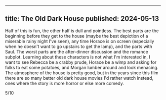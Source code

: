 ----
title: The Old Dark House
published: 2024-05-13
----

Half of this is fun, the other half is dull and pointless. The best parts are the beginning before they get to the house (maybe the best depiction of a miserable rainy night I've seen), any time Horace is on screen (especially when he doesn't want to go upstairs to get the lamp), and the parts with Saul. The worst parts are the after-dinner discussion and the romance subplot. Learning about these characters is not what I'm interested in, I want to see Rebecca be a crabby prude, Horace be a wimp and asking for folks to eat some potatoes, and Morgan lumber around and look menacing. The atmosphere of the house is pretty good, but in the years since this film there are so many better old dark house movies I'd rather watch instead, ones where the story is more horror or else more comedy.

5/10
